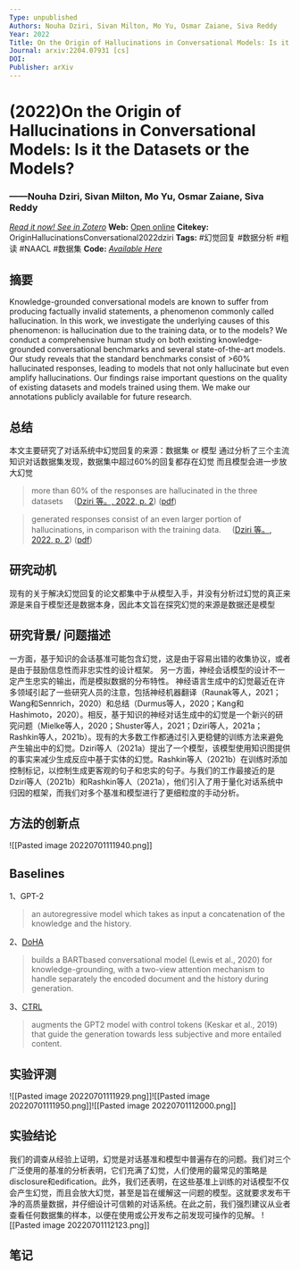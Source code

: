 ```yaml
---
Type: unpublished
Authors: Nouha Dziri, Sivan Milton, Mo Yu, Osmar Zaiane, Siva Reddy
Year: 2022
Title: On the Origin of Hallucinations in Conversational Models: Is it the Datasets or the Models?
Journal: arxiv:2204.07931 [cs]
DOI: 
Publisher: arXiv
---
```


#  (2022)On the Origin of Hallucinations in Conversational Models: Is it the Datasets or the Models?
###                  ——Nouha Dziri, Sivan Milton, Mo Yu, Osmar Zaiane, Siva Reddy
[*Read it now! See in Zotero*](zotero://select/items/@OriginHallucinationsConversational2022dziri)
**Web:** [Open online](http://arxiv.org/abs/2204.07931)
**Citekey:** OriginHallucinationsConversational2022dziri
**Tags:**  #幻觉回复 #数据分析 #粗读 #NAACL #数据集
**Code:** [*Available Here*](https://github.com/McGill-NLP/FaithDial)


## 摘要
Knowledge-grounded conversational models are known to suffer from producing factually invalid statements, a phenomenon commonly called hallucination. In this work, we investigate the underlying causes of this phenomenon: is hallucination due to the training data, or to the models? We conduct a comprehensive human study on both existing knowledge-grounded conversational benchmarks and several state-of-the-art models. Our study reveals that the standard benchmarks consist of >60% hallucinated responses, leading to models that not only hallucinate but even amplify hallucinations. Our findings raise important questions on the quality of existing datasets and models trained using them. We make our annotations publicly available for future research.

## 总结
本文主要研究了对话系统中幻觉回复的来源：数据集 or 模型
通过分析了三个主流知识对话数据集发现，数据集中超过60%的回复都存在幻觉
而且模型会进一步放大幻觉
> more than 60% of the responses are hallucinated in the three datasets     ([Dziri 等。, 2022, p. 2](zotero://select/library/items/WATYE2I7)) ([pdf](zotero://open-pdf/library/items/C7XV2378?page=2&annotation=RSE7TJTV))

> generated responses consist of an even larger portion of hallucinations, in comparison with the training data.     ([Dziri 等。, 2022, p. 2](zotero://select/library/items/WATYE2I7)) ([pdf](zotero://open-pdf/library/items/C7XV2378?page=2&annotation=JSGSPFQ3))

## 研究动机
现有的关于解决幻觉回复的论文都集中于从模型入手，并没有分析过幻觉的真正来源是来自于模型还是数据本身，因此本文旨在探究幻觉的来源是数据还是模型

## 研究背景/ 问题描述
一方面，基于知识的会话基准可能包含幻觉，这是由于容易出错的收集协议，或者是由于鼓励信息性而非忠实性的设计框架。
另一方面，神经会话模型的设计不一定产生忠实的输出，而是模拟数据的分布特性。
神经语言生成中的幻觉最近在许多领域引起了一些研究人员的注意，包括神经机器翻译（Raunak等人，2021；Wang和Sennrich，2020）和总结（Durmus等人，2020；Kang和Hashimoto，2020）。相反，基于知识的神经对话生成中的幻觉是一个新兴的研究问题（Mielke等人，2020；Shuster等人，2021；Dziri等人，2021a；Rashkin等人，2021b）。现有的大多数工作都通过引入更稳健的训练方法来避免产生输出中的幻觉。Dziri等人（2021a）提出了一个模型，该模型使用知识图提供的事实来减少生成反应中基于实体的幻觉。Rashkin等人（2021b）在训练时添加控制标记，以控制生成更客观的句子和忠实的句子。与我们的工作最接近的是Dziri等人（2021b）和Rashkin等人（2021a），他们引入了用于量化对话系统中归因的框架，而我们对多个基准和模型进行了更细粒度的手动分析。

## 方法的创新点
![[Pasted image 20220701111940.png]]

## Baselines
1、GPT-2
> an autoregressive model which takes as input a concatenation of the knowledge and the history.

2、[DoHA](https://aclanthology.org/2021.naacl-main.338/)
> builds a BARTbased conversational model (Lewis et al., 2020) for knowledge-grounding, with a two-view attention mechanism to handle separately the encoded document and the history during generation.

3、[CTRL](https://aclanthology.org/2021.acl-long.58/)
> augments the GPT2 model with control tokens (Keskar et al., 2019) that guide the generation towards less subjective and more entailed content.

## 实验评测
![[Pasted image 20220701111929.png]]![[Pasted image 20220701111950.png]]![[Pasted image 20220701112000.png]]

## 实验结论
我们的调查从经验上证明，幻觉是对话基准和模型中普遍存在的问题。我们对三个广泛使用的基准的分析表明，它们充满了幻觉，人们使用的最常见的策略是disclosure和edification。此外，我们还表明，在这些基准上训练的对话模型不仅会产生幻觉，而且会放大幻觉，甚至是旨在缓解这一问题的模型。这就要求发布干净的高质量数据，并仔细设计可信赖的对话系统。在此之前，我们强烈建议从业者查看任何数据集的样本，以便在使用或公开发布之前发现可操作的见解。
![[Pasted image 20220701112123.png]]

## 笔记
